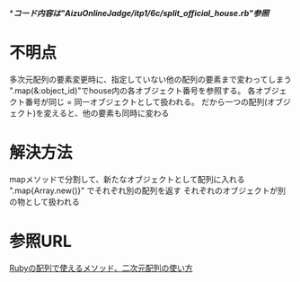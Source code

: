 ****コード内容は"AizuOnlineJadge/itp1/6c/split_official_house.rb"参照***

# 不明点
多次元配列の要素変更時に、指定していない他の配列の要素まで変わってしまう
".map(&:object_id)"でhouse内の各オブジェクト番号を参照する。
各オブジェクト番号が同じ = 同一オブジェクトとして扱われる。
だから一つの配列(オブジェクト)を変えると、他の要素も同時に変わる

# 解決方法
mapメソッドで分割して、新たなオブジェクトとして配列に入れる
".map{Array.new()}" でそれぞれ別の配列を返す
それぞれのオブジェクトが別の物として扱われる

# 参照URL
[Rubyの配列で使えるメソッド、二次元配列の使い方](https://qiita.com/dddisk/items/8ad2d5570edf3c577eea)
